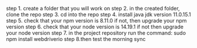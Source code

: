 step 1. create a folder that you will work on
step 2. in the created folder, clone the repo
step 3. cd into the repo
step 4. install java jdk version 11.0.15.1
step 5. check that your npm version is 8.11.0 if not, then upgrade your npm version
step 6. check that your node version is 14.19.1 if not then upgrade your node version
step 7. in the project repository run the command: sudo npm install webdriverio
step 8.then test the morning sync 